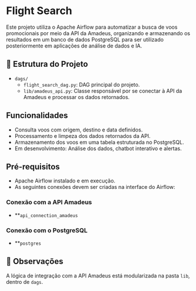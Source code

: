 # Flight Search

Este projeto utiliza o Apache Airflow para automatizar a busca de voos promocionais por meio da API da Amadeus, organizando e armazenando os resultados em um banco de dados PostgreSQL para ser utilizado posteriormente em aplicações de análise de dados e IA.

## 📁 Estrutura do Projeto

- `dags/`
  - `flight_search_dag.py`: DAG principal do projeto.
  - `lib/amadeus_api.py`: Classe responsável por se conectar à API da Amadeus e processar os dados retornados.

## Funcionalidades

- Consulta voos com origem, destino e data definidos.
- Processamento e limpeza dos dados retornados da API.
- Armazenamento dos voos em uma tabela estruturada no PostgreSQL.
- Em desenvolvimento: Análise dos dados, chatbot interativo e alertas.

## Pré-requisitos

- Apache Airflow instalado e em execução.
- As seguintes conexões devem ser criadas na interface do Airflow:

### Conexão com a API Amadeus

- **`api_connection_amadeus`

### Conexão com o PostgreSQL

- **`postgres`

## 📌 Observações

A lógica de integração com a API Amadeus está modularizada na pasta `lib`, dentro de `dags`.
